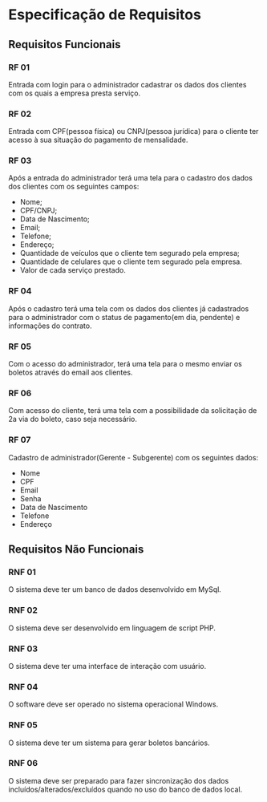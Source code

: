 # Especificação de Requisitos

## Requisitos Funcionais

### RF 01

Entrada com login para o administrador cadastrar os dados dos clientes com os quais a empresa presta serviço.

### RF 02

Entrada com CPF(pessoa física) ou CNPJ(pessoa jurídica) para o cliente ter acesso à sua situação do pagamento de mensalidade.

### RF 03

Após a entrada do administrador terá uma tela para o cadastro dos dados dos clientes com os seguintes campos:

- Nome;
- CPF/CNPJ;
- Data de Nascimento;
- Email;
- Telefone;
- Endereço;
- Quantidade de veículos que o cliente tem segurado pela empresa;
- Quantidade de celulares que o cliente tem segurado pela empresa.
- Valor de cada serviço prestado.

### RF 04

Após o cadastro terá uma tela com os dados dos clientes já cadastrados para o administrador com o status de pagamento(em dia, pendente) e informações do contrato.

### RF 05

Com o acesso do administrador, terá uma tela para o mesmo enviar os boletos através do email aos clientes.

### RF 06

Com acesso do cliente, terá uma tela com a possibilidade da solicitação de 2a via do boleto, caso seja necessário.

### RF 07

Cadastro de administrador(Gerente - Subgerente) com os seguintes dados:

- Nome
- CPF
- Email
- Senha
- Data de Nascimento
- Telefone
- Endereço

## Requisitos Não Funcionais

### RNF 01
 O sistema deve ter um banco de dados desenvolvido em MySql.
### RNF 02
O sistema deve ser desenvolvido em linguagem de script PHP.
### RNF 03
O sistema deve ter uma interface de interação com usuário.
### RNF 04
O software deve ser operado no sistema operacional Windows.
### RNF 05
O sistema deve ter um sistema para gerar boletos bancários.
### RNF 06
O sistema deve ser preparado para fazer sincronização dos dados incluídos/alterados/excluídos quando no uso do banco de dados local.
